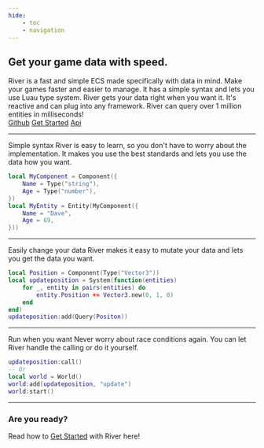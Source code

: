 ```yaml
---
hide:
    - toc
    - navigation
---
```


<link rel="stylesheet" href="assets/index.css">

<section class="river-home">
    <h1> Get your game data with speed. </h1>
River is a fast and simple ECS made specifically with data in mind.
Make your games faster and easier to manage. It has a simple syntax and lets you use Luau type system. River gets your data right when you want it. It's reactive and can plug into any framework. River can query over 1 million entities in milliseconds!
    <nav>
        <a href="https://github.com/HawDevelopment/River">Github</a>
        <a href="./GetStarted/">Get Started</a>
        <a href="./Api/">Api</a>
    </nav>
</section>

---

Simple syntax
River is easy to learn, so you don't have to worry about the implementation. It makes you use the best standards and lets you use the data how you want.

```lua
local MyComponent = Component({
	Name = Type("string"),
	Age = Type("number"),
})
local MyEntity = Entity(MyComponent({
	Name = "Dave",
	Age = 69,
}))
```

---

Easily change your data
River makes it easy to mutate your data and lets you get the data you want.

```lua
local Position = Component(Type("Vector3"))
local updateposition = System(function(entities)
	for _, entity in pairs(entities) do
		entity.Position += Vector3.new(0, 1, 0)
	end
end)
updateposition:add(Query(Positon))
```

---

Run when you want
Never worry about race conditions again. You can let River handle the calling or do it yourself.

```lua
updateposition:call()
-- Or
local world = World()
world:add(updateposition, "update")
world:start()
```

---

### Are you ready?

Read how to [Get Started](./GetStarted/) with River here!
